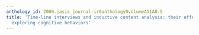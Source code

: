 ```yaml
---
anthology_id: 2000.jasis_journal-ir0anthology0volumeA51A8.5
title: 'Time-line interviews and inductive content analysis: their effectiveness for
  exploring cognitive behaviors'
---
```

